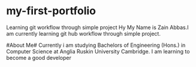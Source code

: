 # my-first-portfolio
Learning git workflow  through simple project
Hy My Name is Zain Abbas.I am currently learning git hub workflow through simple project.

#About Me#
Currently i am studying Bachelors of Engineering (Hons.) in Computer Science at Anglia Ruskin University Cambridge.
I am learning to become a good developer